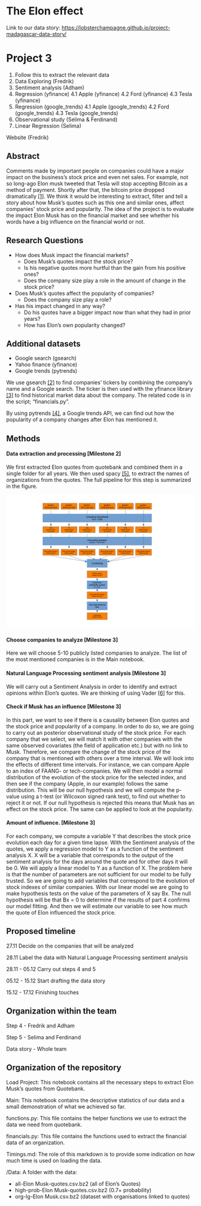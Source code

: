 # The Elon effect

Link to our data story: https://lobsterchampagne.github.io/project-madagascar-data-story/


# Project 3

1. Follow this to extract the relevant data
2. Data Exploring (Fredrik)
3. Sentiment analysis (Adham)
4. Regression (yfinance)
    4.1 Apple (yfinance)
    4.2 Ford (yfinance)
    4.3 Tesla (yfinance)
5. Regression (google_trends)
    4.1 Apple (google_trends)
    4.2 Ford (google_trends)
    4.3 Tesla (google_trends)
6. Observational study (Selima & Ferdinand)
7. Linear Regression (Selima)

Website (Fredrik)

## Abstract

Comments made by important people on companies could have a major impact on the business’s stock price and even net sales. For example, not so long-ago Elon musk tweeted that Tesla will stop accepting Bitcoin as a method of payment. Shortly after that, the bitcoin price dropped dramatically [[1]](https://www.cnbc.com/2021/05/13/bitcoin-btc-price-falls-after-tesla-stops-car-purchases-with-crypto.html). We think it would be interesting to extract, filter and tell a story about how Musk’s quotes such as this one and similar ones, affect companies' stock price and popularity. The idea of the project is to evaluate the impact Elon Musk has on the financial market and see whether his words have a big influence on the financial world or not.

## Research Questions

-   How does Musk impact the financial markets?
    -   Does Musk’s quotes impact the stock price?
    -   Is his negative quotes more hurtful than the gain from his positive ones?
    -   Does the company size play a role in the amount of change in the stock price?
-   Does Musk’s quotes affect the popularity of companies?
    -   Does the company size play a role?
-   Has his impact changed in any way?
    -   Do his quotes have a bigger impact now than what they had in prior years?
    -   How has Elon’s own popularity changed?

## Additional datasets

-   Google search (gsearch)
-   Yahoo finance (yfinance)
-   Google trends (pytrends)

We use gsearch [[2]](https://pypi.org/project/gsearch/) to find companies’ tickers by combining the company’s name and a Google search. The ticker is then used with the yfinance library [[3]](https://pypi.org/project/yfinance/) to find historical market data about the company. The related code is in the script; “financials.py”.

By using pytrends [[4]](https://pypi.org/project/pytrends/), a Google trends API, we can find out how the popularity of a company changes after Elon has mentioned it.

## Methods

#### Data extraction and processing [Milestone 2]

We first extracted Elon quotes from quotebank and combined them in a single folder for all years. We then used spacy [[5]](https://spacy.io/), to extract the names of organizations from the quotes. The full pipeline for this step is summarized in the figure.

![figure 1](figures/figure1.svg?raw=true)

#### Choose companies to analyze [Milestone 3]

Here we will choose 5-10 publicly listed companies to analyze. The list of the most mentioned companies is in the Main notebook.

#### Natural Language Processing sentiment analysis [Milestone 3]

We will carry out a Sentiment Analysis in order to identify and extract opinions within Elon’s quotes. We are thinking of using Vader [[6]](https://github.com/cjhutto/vaderSentiment) for this.

#### Check if Musk has an influence [Milestone 3]

In this part, we want to see if there is a causality between Elon quotes and the stock price and popularity of a company. In order to do so, we are going to carry out an posterior observational study of the stock price. For each company that we select, we will match it with other companies with the same observed covariates (the field of application etc.) but with no link to Musk. Therefore, we compare the change of the stock price of the company that is mentioned with others over a time interval. We will look into the effects of different time intervals.
For instance, we can compare Apple to an index of FAANG- or tech-companies. We will then model a normal distribution of the evolution of the stock price for the selected index, and then see if the company (Apple, in our example) follows the same distribution. This will be our null hypothesis and we will compute the p-value using a t-test (or Wilcoxon signed rank test), to find out whether to reject it or not. If our null hypothesis is rejected this means that Musk has an effect on the stock price. The same can be applied to look at the popularity.

#### Amount of influence. [Milestone 3]

For each company, we compute a variable Y that describes the stock price evolution each day for a given time lapse. With the Sentiment analysis of the quotes, we apply a regression model to Y as a function of the sentiment analysis X. X will be a variable that corresponds to the output of the sentiment analysis for the days around the quote and for other days it will be 0. We will apply a linear model to Y as a function of X. The problem here is that the number of parameters are not sufficient for our model to be fully trusted. So we are going to add variables that correspond to the evolution of stock indexes of similar companies. With our linear model we are going to make hypothesis tests on the value of the parameters of X say Bx. The null hypothesis will be that Bx = 0 to determine if the results of part 4 confirms our model fitting. And then we will estimate our variable to see how much the quote of Elon influenced the stock price.

## Proposed timeline

27.11 Decide on the companies that will be analyzed

28.11 Label the data with Natural Language Processing sentiment analysis

28.11 - 05.12 Carry out steps 4 and 5

05.12 - 15.12 Start drafting the data story

15.12 - 17.12 Finishing touches

## Organization within the team

Step 4 - Fredrik and Adham

Step 5 - Selima and Ferdinand

Data story - Whole team

## Organization of the repository

Load Project: This notebook contains all the necessary steps to extract Elon Musk’s quotes from Quotebank.

Main: This notebook contains the descriptive statistics of our data and a small demonstration of what we achieved so far.

functions.py: This file contains the helper functions we use to extract the data we need from quotebank.

financials.py: This file contains the functions used to extract the financial data of an organization.

Timings.md: The role of this markdown is to provide some indication on how much time is used on loading the data.

/Data: A folder with the data:

-   all-Elon Musk-quotes.csv.bz2 (all of Elon’s Quotes)
-   high-prob-Elon Musk-quotes.csv.bz2 (0.7+ probability)
-   org-lg-Elon Musk.csv.bz2 (dataset with organisations linked to quotes)
